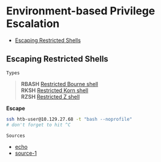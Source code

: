 # Environment-based Privilege Escalation

- [Escaping Restricted Shells]()


## Escaping Restricted Shells
`Types`
> **RBASH** [Restricted Bourne shell](https://www.gnu.org/software/bash/manual/html_node/The-Restricted-Shell.html)  
> **RKSH** [Restricted Korn shell](https://www.ibm.com/docs/en/aix/7.2?topic=r-rksh-command)  
> **RZSH** [Restricted Z shell](https://manpages.debian.org/experimental/zsh/rzsh.1.en.html)

**Escape**
```bash
ssh htb-user@10.129.27.68 -t "bash --noprofile"
# don't forget to hit ^C 
```
`Sources`
- [echo](https://stackoverflow.com/questions/22377792/how-to-use-echo-command-to-print-out-content-of-a-text-file)
- [source-1](https://0xffsec.com/handbook/shells/restricted-shells/)
